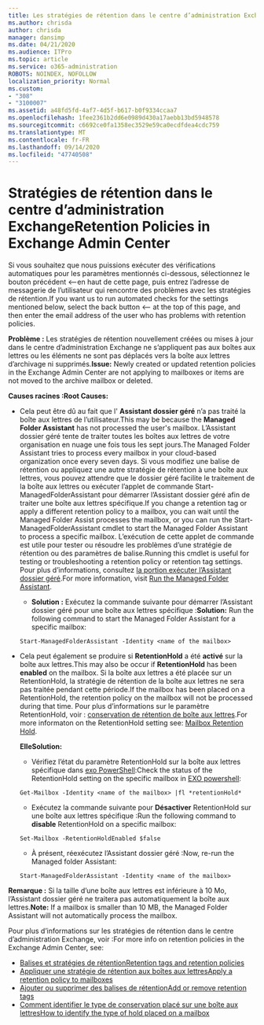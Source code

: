 ```yaml
---
title: Les stratégies de rétention dans le centre d’administration Exchange ne fonctionnent pas
ms.author: chrisda
author: chrisda
manager: dansimp
ms.date: 04/21/2020
ms.audience: ITPro
ms.topic: article
ms.service: o365-administration
ROBOTS: NOINDEX, NOFOLLOW
localization_priority: Normal
ms.custom:
- "308"
- "3100007"
ms.assetid: a48fd5fd-4af7-4d5f-b617-b0f9334ccaa7
ms.openlocfilehash: 1fee2361b2dd6e0989d430a17aebb13bd5948578
ms.sourcegitcommit: c6692ce0fa1358ec3529e59ca0ecdfdea4cdc759
ms.translationtype: MT
ms.contentlocale: fr-FR
ms.lasthandoff: 09/14/2020
ms.locfileid: "47740508"
---
```

# <a name="retention-policies-in-exchange-admin-center"></a><span data-ttu-id="188f4-102">Stratégies de rétention dans le centre d’administration Exchange</span><span class="sxs-lookup"><span data-stu-id="188f4-102">Retention Policies in Exchange Admin Center</span></span>

<span data-ttu-id="188f4-103">Si vous souhaitez que nous puissions exécuter des vérifications automatiques pour les paramètres mentionnés ci-dessous, sélectionnez le bouton précédent <--en haut de cette page, puis entrez l’adresse de messagerie de l’utilisateur qui rencontre des problèmes avec les stratégies de rétention.</span><span class="sxs-lookup"><span data-stu-id="188f4-103">If you want us to run automated checks for the settings mentioned below, select the back button <-- at the top of this page, and then enter the email address of the user who has problems with retention policies.</span></span>

 <span data-ttu-id="188f4-104">**Problème :** Les stratégies de rétention nouvellement créées ou mises à jour dans le centre d’administration Exchange ne s’appliquent pas aux boîtes aux lettres ou les éléments ne sont pas déplacés vers la boîte aux lettres d’archivage ni supprimés.</span><span class="sxs-lookup"><span data-stu-id="188f4-104">**Issue:** Newly created or updated retention policies in the Exchange Admin Center are not applying to mailboxes or items are not moved to the archive mailbox or deleted.</span></span> 
  
 <span data-ttu-id="188f4-105">**Causes racines :**</span><span class="sxs-lookup"><span data-stu-id="188f4-105">**Root Causes:**</span></span>
  
- <span data-ttu-id="188f4-106">Cela peut être dû au fait que l' **Assistant dossier géré** n’a pas traité la boîte aux lettres de l’utilisateur.</span><span class="sxs-lookup"><span data-stu-id="188f4-106">This may be because the **Managed Folder Assistant** has not processed the user's mailbox.</span></span> <span data-ttu-id="188f4-107">L’Assistant dossier géré tente de traiter toutes les boîtes aux lettres de votre organisation en nuage une fois tous les sept jours.</span><span class="sxs-lookup"><span data-stu-id="188f4-107">The Managed Folder Assistant tries to process every mailbox in your cloud-based organization once every seven days.</span></span> <span data-ttu-id="188f4-108">Si vous modifiez une balise de rétention ou appliquez une autre stratégie de rétention à une boîte aux lettres, vous pouvez attendre que le dossier géré facilite le traitement de la boîte aux lettres ou exécuter l’applet de commande Start-ManagedFolderAssistant pour démarrer l’Assistant dossier géré afin de traiter une boîte aux lettres spécifique.</span><span class="sxs-lookup"><span data-stu-id="188f4-108">If you change a retention tag or apply a different retention policy to a mailbox, you can wait until the Managed Folder Assist processes the mailbox, or you can run the Start-ManagedFolderAssistant cmdlet to start the Managed Folder Assistant to process a specific mailbox.</span></span> <span data-ttu-id="188f4-109">L’exécution de cette applet de commande est utile pour tester ou résoudre les problèmes d’une stratégie de rétention ou des paramètres de balise.</span><span class="sxs-lookup"><span data-stu-id="188f4-109">Running this cmdlet is useful for testing or troubleshooting a retention policy or retention tag settings.</span></span> <span data-ttu-id="188f4-110">Pour plus d’informations, consultez [la portion exécuter l’Assistant dossier géré](https://msdn.microsoft.com/library/gg271153%28v=exchsrvcs.149%29.aspx#managedfolderassist).</span><span class="sxs-lookup"><span data-stu-id="188f4-110">For more information, visit [Run the Managed Folder Assistant](https://msdn.microsoft.com/library/gg271153%28v=exchsrvcs.149%29.aspx#managedfolderassist).</span></span>
    
  - <span data-ttu-id="188f4-111">**Solution :** Exécutez la commande suivante pour démarrer l’Assistant dossier géré pour une boîte aux lettres spécifique :</span><span class="sxs-lookup"><span data-stu-id="188f4-111">**Solution:** Run the following command to start the Managed Folder Assistant for a specific mailbox:</span></span>
    
  ```
  Start-ManagedFolderAssistant -Identity <name of the mailbox>
  ```

- <span data-ttu-id="188f4-112">Cela peut également se produire si **RetentionHold** a été **activé** sur la boîte aux lettres.</span><span class="sxs-lookup"><span data-stu-id="188f4-112">This may also be occur if **RetentionHold** has been **enabled** on the mailbox.</span></span> <span data-ttu-id="188f4-113">Si la boîte aux lettres a été placée sur un RetentionHold, la stratégie de rétention de la boîte aux lettres ne sera pas traitée pendant cette période.</span><span class="sxs-lookup"><span data-stu-id="188f4-113">If the mailbox has been placed on a RetentionHold, the retention policy on the mailbox will not be processed during that time.</span></span> <span data-ttu-id="188f4-114">Pour plus d’informations sur le paramètre RetentionHold, voir : [conservation de rétention de boîte aux lettres](https://docs.microsoft.com/exchange/security-and-compliance/messaging-records-management/mailbox-retention-hold).</span><span class="sxs-lookup"><span data-stu-id="188f4-114">For more informaton on the RetentionHold setting see: [Mailbox Retention Hold](https://docs.microsoft.com/exchange/security-and-compliance/messaging-records-management/mailbox-retention-hold).</span></span>
    
    <span data-ttu-id="188f4-115">**Elle**</span><span class="sxs-lookup"><span data-stu-id="188f4-115">**Solution:**</span></span>
    
  - <span data-ttu-id="188f4-116">Vérifiez l’état du paramètre RetentionHold sur la boîte aux lettres spécifique dans [exo PowerShell](https://docs.microsoft.com/powershell/exchange/exchange-online/connect-to-exchange-online-powershell/connect-to-exchange-online-powershell?view=exchange-ps):</span><span class="sxs-lookup"><span data-stu-id="188f4-116">Check the status of the RetentionHold setting on the specific mailbox in [EXO powershell](https://docs.microsoft.com/powershell/exchange/exchange-online/connect-to-exchange-online-powershell/connect-to-exchange-online-powershell?view=exchange-ps):</span></span>
    
  ```
  Get-Mailbox -Identity <name of the mailbox> |fl *retentionHold*
  ```

  - <span data-ttu-id="188f4-117">Exécutez la commande suivante pour **Désactiver** RetentionHold sur une boîte aux lettres spécifique :</span><span class="sxs-lookup"><span data-stu-id="188f4-117">Run the following command to **disable** RetentionHold on a specific mailbox:</span></span>
    
  ```
  Set-Mailbox -RetentionHoldEnabled $false
  ```

  - <span data-ttu-id="188f4-118">À présent, réexécutez l’Assistant dossier géré :</span><span class="sxs-lookup"><span data-stu-id="188f4-118">Now, re-run the Managed folder Assistant:</span></span>
    
  ```
  Start-ManagedFolderAssistant -Identity <name of the mailbox>
  ```

 <span data-ttu-id="188f4-119">**Remarque :** Si la taille d’une boîte aux lettres est inférieure à 10 Mo, l’Assistant dossier géré ne traitera pas automatiquement la boîte aux lettres.</span><span class="sxs-lookup"><span data-stu-id="188f4-119">**Note:** If a mailbox is smaller than 10 MB, the Managed Folder Assistant will not automatically process the mailbox.</span></span>
 
<span data-ttu-id="188f4-120">Pour plus d’informations sur les stratégies de rétention dans le centre d’administration Exchange, voir :</span><span class="sxs-lookup"><span data-stu-id="188f4-120">For more info on retention policies in the Exchange Admin Center, see:</span></span>
- [<span data-ttu-id="188f4-121">Balises et stratégies de rétention</span><span class="sxs-lookup"><span data-stu-id="188f4-121">Retention tags and retention policies</span></span>](https://docs.microsoft.com/exchange/security-and-compliance/messaging-records-management/retention-tags-and-policies)
- [<span data-ttu-id="188f4-122">Appliquer une stratégie de rétention aux boîtes aux lettres</span><span class="sxs-lookup"><span data-stu-id="188f4-122">Apply a retention policy to mailboxes</span></span>](https://docs.microsoft.com/exchange/security-and-compliance/messaging-records-management/apply-retention-policy)
- [<span data-ttu-id="188f4-123">Ajouter ou supprimer des balises de rétention</span><span class="sxs-lookup"><span data-stu-id="188f4-123">Add or remove retention tags</span></span>](https://docs.microsoft.com/exchange/security-and-compliance/messaging-records-management/add-or-remove-retention-tags)
- [<span data-ttu-id="188f4-124">Comment identifier le type de conservation placé sur une boîte aux lettres</span><span class="sxs-lookup"><span data-stu-id="188f4-124">How to identify the type of hold placed on a mailbox</span></span>](https://docs.microsoft.com/microsoft-365/compliance/identify-a-hold-on-an-exchange-online-mailbox)
